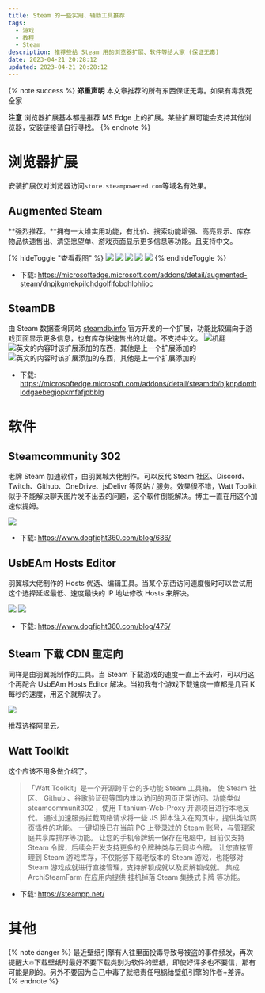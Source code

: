 ```yaml
---
title: Steam 的一些实用、辅助工具推荐
tags:
  - 游戏
  - 教程
  - Steam
description: 推荐些给 Steam 用的浏览器扩展、软件等给大家 (保证无毒)
date: 2023-04-21 20:28:12
updated: 2023-04-21 20:28:12
---
```


{% note success %}
**郑重声明**
本文章推荐的所有东西保证无毒。如果有毒我死全家

**注意**
浏览器扩展基本都是推荐 MS Edge 上的扩展。某些扩展可能会支持其他浏览器，安装链接请自行寻找。
{% endnote %}

# 浏览器扩展
安装扩展仅对浏览器访问`store.steampowered.com`等域名有效果。

## Augmented Steam
**强烈推荐。**拥有一大堆实用功能，有比价、搜索功能增强、高亮显示、库存物品快速售出、清空愿望单、游戏页面显示更多信息等功能。且支持中文。

{% hideToggle "查看截图" %}
![](/images/2023/04/QQ截图20230421203655.png)
![](/images/2023/04/QQ截图20230421203739.png)
![](/images/2023/04/QQ截图20230421203839.png)
![](/images/2023/04/QQ截图20230421203907.png)
![](/images/2023/04/QQ截图20230421204015.png)
{% endhideToggle %}

* 下载: https://microsoftedge.microsoft.com/addons/detail/augmented-steam/dnpjkgmekpilchdgolfifobohlohlioc

## SteamDB
由 Steam 数据查询网站 [steamdb.info](https://steamdb.info) 官方开发的一个扩展，功能比较偏向于游戏页面显示更多信息，也有库存快速售出的功能。不支持中文。
![机翻](/images/2023/04/QQ截图20230421204205.png)
![英文的内容时该扩展添加的东西，其他是上一个扩展添加的](/images/2023/04/QQ截图20230421204342.png)
![英文的内容时该扩展添加的东西，其他是上一个扩展添加的](/images/2023/04/QQ截图20230421204410.png)

* 下载: https://microsoftedge.microsoft.com/addons/detail/steamdb/hjknpdomhlodgaebegjopkmfafjpbblg

# 软件
## Steamcommunity 302
老牌 Steam 加速软件，由羽翼城大佬制作。可以反代 Steam 社区、Discord、Twitch、Github、OneDrive、jsDelivr 等网站 / 服务。效果很不错，Watt Toolkit 似乎不能解决聊天图片发不出去的问题，这个软件倒能解决。博主一直在用这个加速似提姆。

![](/images/2023/04/QQ截图20230421205533.png)

* 下载: https://www.dogfight360.com/blog/686/

## UsbEAm Hosts Editor
羽翼城大佬制作的 Hosts 优选、编辑工具。当某个东西访问速度慢时可以尝试用这个选择延迟最低、速度最快的 IP 地址修改 Hosts 来解决。

![](/images/2023/04/屏幕截图-2023-04-21-210154.png)
![](/images/2023/04/QQ截图20230421210304.png)

* 下载: https://www.dogfight360.com/blog/475/

## Steam 下载 CDN 重定向
同样是由羽翼城制作的工具。当 Steam 下载游戏的速度一直上不去时，可以用这个再配合 UsbEAm Hosts Editor 解决。当初我有个游戏下载速度一直都是几百 K 每秒的速度，用这个就解决了。

![](/images/2023/04/QQ截图20230421210606.png)

推荐选择阿里云。

## Watt Toolkit
这个应该不用多做介绍了。

> 「Watt Toolkit」是一个开源跨平台的多功能 Steam 工具箱。
> 使 Steam 社区、 Github 、谷歌验证码等国内难以访问的网页正常访问。功能类似 steamcommunit302 ，使用 Titanium-Web-Proxy 开源项目进行本地反代。
> 通过加速服务拦截网络请求将一些 JS 脚本注入在网页中，提供类似网页插件的功能。
> 一键切换已在当前 PC 上登录过的 Steam 账号，与管理家庭共享库排序等功能。
> 让您的手机令牌统一保存在电脑中，目前仅支持 Steam 令牌，后续会开发支持更多的令牌种类与云同步令牌。
> 让您直接管理到 Steam 游戏库存，不仅能够下载老版本的 Steam 游戏，也能够对 Steam 游戏成就进行直接管理，支持解锁成就以及反解锁成就。
> 集成 ArchiSteamFarm 在应用内提供 挂机掉落 Steam 集换式卡牌 等功能。

* 下载: https://steampp.net/

# 其他
{% note danger %}
最近壁纸引擎有人往里面投毒导致号被盗的事件频发，再次提醒大🔥下载壁纸时最好不要下载类别为软件的壁纸，即使好评多也不要信，那有可能是刷的。另外不要因为自己中毒了就把责任甩锅给壁纸引擎的作者+差评。
{% endnote %}